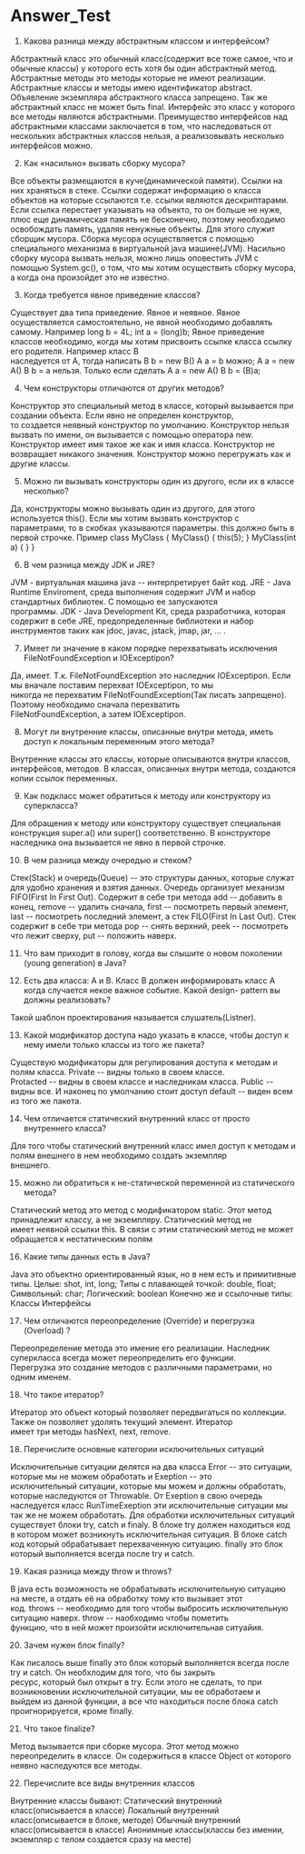 # Answer_Test

1. Какова разница между абстрактным классом и интерфейсом? 

Абстрактный класс это обычный класс(содержит все тоже самое, что и обычные классы) у которого есть хотя бы один 
абстрактный метод. Абстрактные методы это методы которые не имеют реализации. Абстрактные классы и методы имею идентификатор abstract. Объявление экземпляра абстрактного класса запрещено. Так же абстрактный класс не может быть final.
Интерфейс это класс у которого все методы являются абстрактными. Преимущество интерфейсов над абстрактными классами заключается в том,  что наследоваться от нескольких абстрактных классов нельзя, а реализовывать несколько интерфейсов можно.

2. Как «насильно» вызвать сборку мусора? 

Все объекты размещаются в куче(динамической памяти). Ссылки на них храняться в стеке. Ссылки содержат информацию о класса объектов на которые ссылаются т.е. ссылки являются дескриптарами. Если ссылка перестает указывать на объекто, то он больше не нуже, плюс еще динамическая память не бесконечно, поэтому необходимо освобождать память, удаляя ненужные объекты. Для этого служит сборщик мусора. Сборка мусора осуществляется с помощью специального механизма в виртуальной java машине(JVM). Насильно сборку мусора вызвать нельзя, можно лишь оповестить JVM с помощью System.gc(), о том, что мы хотим осуществить сборку мусора, а когда она произойдет это не известно. 

3. Когда требуется явное приведение классов? 

Существует два типа приведение. Явное и неявное. Явное осуществляется самостоятельно, не явной необходимо добавлять  
самому. 
Например 
long b = 4L;
int a = (long)b;
Явное приведение классов необходимо, когда мы хотим присвоить ссылке класса ссылку его родителя. Например класс В  
наследуется от А, тогда написать B b = new B()  A a = b можно; A a = new A()  B b = a нельзя. Только если сделать A a = 
new A()  B b = (B)a;

4. Чем конструкторы отличаются от других методов? 

Конструктор это специальный метод в классе, который вызывается при создании объекта. Если явно не определен конструктор,  
то создается неявный конструктор по умолчанию. Конструктор нельзя вызвать по имени, он вызывается с помощью оператора new. 
Конструктор имеет имя такое же как и имя класса. Конструктор не возвращает никакого значения. Конструктор можно 
перегружать как и другие классы.

5. Можно ли вызывать конструкторы один из другого, если их в классе несколько? 

Да, конструкторы можно вызывать один из другого, для этого используется this(). Если мы хотим вызвать конструктор с  
параметрами, то в скобках указываются параметры. this должно быть в первой строчке.
Пример
class MyClass {
	MyClass() {
	  this(5);
	}
	MyClass(int a) {
	}
}

6. В чем разница между JDK и JRE? 

JVM - виртуальная машина java -- интерпретирует байт код.
JRE - Java Runtime Enviroment, среда выполнения содержит JVM и набор стандартных библиотек. С помощью ее запускаются  
программы. 
JDK - Java Development Kit, среда разработчика, которая содержит в себе JRE, предопределенные библиотеки и набор  
инструментов таких как jdoc, javac, jstack, jmap, jar, ... .

7. Имеет ли значение в каком порядке перехватывать исключения FileNotFoundException и IOExceptipon? 

Да, имеет. Т.к. FileNotFoundException это наследник IOExceptipon. Если мы вначале поставим перехват IOExceptipon, то мы  
никогда не перехватим FileNotFoundException(Так писать запрещено). Поэтому необходимо сначала перехватить  
FileNotFoundException, а затем IOExceptipon.

8. Могут ли внутренние классы, описанные внутри метода, иметь доступ к локальным переменным этого метода? 

  Внутренние классы это классы, которые описываются внутри классов, интерфейсов, методов. В классах, описанных внутри 
метода, создаются копии ссылок переменных.

9. Как подкласс может обратиться к методу или конструктору из суперкласса?

Для обращения к методу или конструктору существует специальная конструкция super.a() или super() соответственно. В конструкторе наследника она вызывается не явно в первой строчке.

10. В чем разница между очередью и стеком? 

Стек(Stack) и очередь(Queue) -- это структуры данных, которые служат для удобно хранения и взятия данных.
Очередь организует механизм FIFO(First In First Out). Содержит в себе три метода add -- добавить в конец, remove -- 
удалить сначала, first -- посмотреть первый элемент, last -- посмотреть последний элемент, а стек FILO(First In Last Out). 
Стек содержит в себе три метода pop -- снять верхний, peek -- посмотреть что лежит сверху, put -- положить наверх.

11. Что вам приходит в голову, когда вы слышите о новом поколении (young generation) в Java? 


12. Есть два класса: A и B. Класс B должен информировать класс A когда случается некое важное событие. Какой design- 
pattern вы должны реализовать?

Такой шаблон проектирования называется слушатель(Listner).

13. Какой модификатор доступа надо указать в классе, чтобы доступ к нему имели только классы из того же пакета? 

Существую модификаторы для регулирования доступа к методам и полям класса. Private -- видны только в своем классе.  
Protacted -- видны в своем классе и наследникам класса. Public -- видны все. И наконец по умолчанию стоит доступ default 
-- виден всем из того же пакета.

14. Чем отличается статический внутренний класс от просто внутреннего класса? 

Для того чтобы статический внутренний класс имел доступ к методам и полям внешнего в нем необходимо создать экземпляр  
внешнего.

15. можно ли обратиться к не-статической переменной из статического метода? 

Статический метод это метод с модификатором static. Этот метод принадлежит классу, а не экземпляру. Статический метод не  
имеет неявной ссылки this. В связи с этим статический метод не может обращается к нестатическим полям

16. Какие типы данных есть в Java? 

Java это объектно ориентированный язык, но в нем есть и примитивные типы.
Целые: shot, int, long;
Типы с плавающей точкой: double, float;
Символьный: char;
Логический: boolean
Конечно же и ссылочные типы:
Классы
Интерфейсы

17. Чем отличаются переопределение (Override) и перегрузка (Overload) ?

Переопределение метода это имение его реализации. Наследник суперкласса всегда может переопределить его функции.  
Перегрузка это создание методов с различными параметрами, но одним именем.

18. Что такое итератор?

Итератор это объект который позволяет передвигаться по коллекции. Также он позволяет удолять текущий элемент. Итератор  
имеет три методы hasNext, next, remove. 

18. Перечислите основные категории исключительных ситуаций

Исключительные ситуации делятся на два класса Error -- это ситуации, которые мы не можем обработать и Exeption -- это  
исключительный ситуации, которые мы можем и должны обработать, которые наследуются от Throwable. От Exeption в свою 
очередь наследуется класс RunTimeExeption эти исключительные ситуации мы так же не можем обработать. Для обработки 
исключительных ситуаций существует блоки try, catch и finaly. В блоке try должен находиться код в котором может возникнуть 
исключительная ситуация. В блоке catch код который обрабатывает перехваченную ситуацию. finally это блок который 
выполняется всегда после try и catch.

19. Какая разница между throw и throws? 

В java есть возможность не обрабатывать исключительную ситуацию на месте, а отдать её на обработку тому кто вызывает этот  
код. throws -- необходимо для того чтобы выбросить исключительную ситуацию наверх. throw -- наобходимо чтобы пометить  
функцию, что в ней может произойти исключительная ситуайия. 

20. Зачем нужен блок finally? 

Как писалось выше finally это блок который выполняется всегда после try и catch. Он необхлодим для того, что бы закрыть  
ресурс, который был открыт в try. Если этого не сделать, то при возникновении исключительной ситуации, мы ее обработаем и  
выйдем из данной функции, а все что находиться после блока catch проигнорируется, кроме finally.

21. Что такое finalize? 

Метод вызывается при сборке мусора. Этот метод можно переопределить в классе. Он содержиться в классе Object от которого  
неявно наследуются все методы.

22. Перечислите все виды внутренних классов 

Внутренние классы бывают:
 Статический внутренний класс(описывается в классе)
 Локальный внутренний класс(описывается в блоке, методе)
 Обычный внутренний класс(описывается в классе) 
 Анонимные классы(классы без имении, экземпляр с телом создается сразу на месте)


